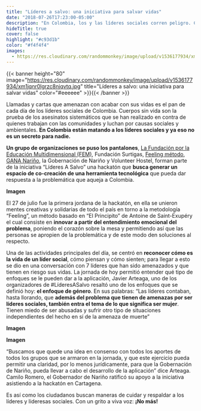 ```yaml
---
title: "Líderes a salvo: una iniciativa para salvar vidas"
date: "2018-07-26T17:23:00-05:00"
description: "En Colombia, los y las líderes sociales corren peligro. Conoce la iniciativa que busca proteger a los y las defensores de los derechos humanos con una herramienta tecnológica."
hideTitle: true
cover: false
highlight: "#c93d1b"
color: "#f4f4f4"
images:
  - https://res.cloudinary.com/randommonkey/image/upload/v1536177934/xm1jqnr0lgrzc8njqvtq.jpg
---
```


{{< banner height="80" image="https://res.cloudinary.com/randommonkey/image/upload/v1536177934/xm1jqnr0lgrzc8njqvtq.jpg" title="Líderes a salvo: una iniciativa para salvar vidas" color="#eeeeee" >}}{{< /banner >}}

Llamadas y cartas que amenazan con acabar con sus vidas es el pan de cada día de los líderes sociales de Colombia. Cuerpos sin vida son la prueba de los asesinatos sistemáticos que se han realizado en contra de quienes trabajan con las comunidades y luchan por causas sociales y ambientales. **En Colombia están matando a los líderes sociales y ya eso no es un secreto para nadie.**

**Un grupo de organizaciones se puso los pantalones**, [La Fundación por la Educación Multidimensional (FEM)](http://www.femcolombia.org/), Fundación Surtigas, [Feeling método](http://lohiceconfeeling.com/), [GANA Nariño](https://gana.xn--nario-rta.gov.co/), la Gobernación de Nariño y Volunteer Hostel, forman parte de la iniciativa “Líderes A Salvo” una hackatón que **busca generar un espacio de co-creación de una herramienta tecnológica** que pueda dar respuesta a la problemática que aqueja a Colombia.

**Imagen**

El 27 de julio fue la primera jordana de la hackatón, en ella se unieron mentes creativas y solidarias de todo el país en torno a la metodología “Feeling”, un método basado en “El Principito” de Antoine de Saint-Exupéry el cual consiste en **innovar a partir del entendimiento emocional del problema**, poniendo el corazón sobre la mesa y permitiendo así que las personas se apropien de la problemática y de este modo den soluciones al respecto.

Una de las actividades principales del día, se centró en **reconocer cómo es la vida de un líder social**, cómo piensan y cómo sienten; para llegar a esto se dio en una conversación con 7 líderes que han sido amenazados y que tienen en riesgo sus vidas. La jornada de hoy permitió entender qué tipo de enfoques se le pueden dar a la aplicación, Javier Arteaga, uno de los organizadores de #LíderesASalvo resaltó uno de los enfoques que se definió hoy: **el enfoque de género**. En sus palabras: “Las líderes contaban, hasta llorando, que **además del problema que tienen de amenazas por ser líderes sociales, también entra el tema de lo que significa ser mujer**. Tienen miedo de ser abusadas y sufrir otro tipo de situaciones independientes del hecho en sí de la amenaza de muerte”

**Imagen**

**Imagen**

“Buscamos que quede una idea en consenso con todos los aportes de todos los grupos que se armaron en la jornada, y que este ejercicio pueda permitir una claridad, por lo menos jurídicamente, para que la Gobernación de Nariño, pueda llevar a cabo el desarrollo de la aplicación” dice Arteaga. Camilo Romero, el Gobernador de Nariño ratificó su apoyo a la iniciativa asistiendo a la hackatón en Cartagena.

Es así como los ciudadanos buscan maneras de cuidar y respaldar a los líderes y lideresas sociales. Con un grito a viva voz: **¡No más!**

